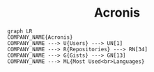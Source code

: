 <h1 align="center">Acronis</h1>

```mermaid
graph LR
COMPANY_NAME{Acronis}
COMPANY_NAME ---> U{Users} ---> UN[1]
COMPANY_NAME ---> R{Repositories} ---> RN[34]
COMPANY_NAME ---> G{Gists} ---> GN[13]
COMPANY_NAME ---> ML{Most Used<br>Languages}
```
